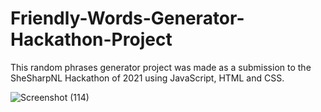 # Friendly-Words-Generator-Hackathon-Project

This random phrases generator project was made as a submission to the SheSharpNL Hackathon of 2021 using JavaScript, HTML and CSS.


![Screenshot (114)](https://user-images.githubusercontent.com/80093500/138586415-d2080d8f-b9fa-45de-ac3d-460a511bdaa3.png)
